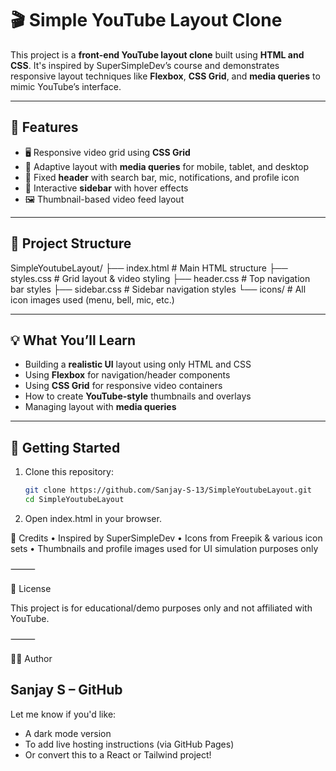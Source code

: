# 🎬 Simple YouTube Layout Clone

This project is a **front-end YouTube layout clone** built using **HTML and CSS**. It's inspired by SuperSimpleDev’s course and demonstrates responsive layout techniques like **Flexbox**, **CSS Grid**, and **media queries** to mimic YouTube’s interface.

---

## 🔧 Features

- 🖥️ Responsive video grid using **CSS Grid**
- 📱 Adaptive layout with **media queries** for mobile, tablet, and desktop
- 📌 Fixed **header** with search bar, mic, notifications, and profile icon
- 📂 Interactive **sidebar** with hover effects
- 🖼️ Thumbnail-based video feed layout

---

## 📁 Project Structure
SimpleYoutubeLayout/
├── index.html          # Main HTML structure
├── styles.css          # Grid layout & video styling
├── header.css          # Top navigation bar styles
├── sidebar.css         # Sidebar navigation styles
└── icons/              # All icon images used (menu, bell, mic, etc.)

---

## 💡 What You’ll Learn

- Building a **realistic UI** layout using only HTML and CSS
- Using **Flexbox** for navigation/header components
- Using **CSS Grid** for responsive video containers
- How to create **YouTube-style** thumbnails and overlays
- Managing layout with **media queries**

---

## 🚀 Getting Started

1. Clone this repository:
   ```bash
   git clone https://github.com/Sanjay-S-13/SimpleYoutubeLayout.git
   cd SimpleYoutubeLayout

 2.	Open index.html in your browser.


🙌 Credits
	•	Inspired by SuperSimpleDev
	•	Icons from Freepik & various icon sets
	•	Thumbnails and profile images used for UI simulation purposes only

⸻

📄 License

This project is for educational/demo purposes only and not affiliated with YouTube.

⸻

👨‍💻 Author

Sanjay S – GitHub
---

Let me know if you'd like:
- A dark mode version
- To add live hosting instructions (via GitHub Pages)
- Or convert this to a React or Tailwind project!

